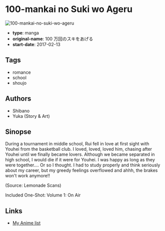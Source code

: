 # 100-mankai no Suki wo Ageru

![100-mankai-no-suki-wo-ageru](https://cdn.myanimelist.net/images/manga/1/210235.jpg)

-   **type**: manga
-   **original-name**: 100 万回のスキをあげる
-   **start-date**: 2017-02-13

## Tags

-   romance
-   school
-   shoujo

## Authors

-   Shibano
-   Yuka (Story & Art)

## Sinopse

During a tournament in middle school, Rui fell in love at first sight with Youhei from the basketball club. I loved, loved, loved him, chasing after Youhei until we finally became lovers. Although we became separated in high school, I would die if it were for Youhei. I was happy as long as they were together.... Or so I thought. I had to study properly and think seriously about my career, but my greedy feelings overflowed and ahhh, the brakes won't work anymore!!

(Source: Lemonade Scans)

Included One-Shot:
Volume 1: On Air

## Links

-   [My Anime list](https://myanimelist.net/manga/114677/100-mankai_no_Suki_wo_Ageru)

